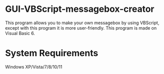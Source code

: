 # GUI-VBScript-messagebox-creator
This program allows you to make your own messagebox by using VBScript, except with this program it is more user-friendly. This program is made on Visual Basic 6.

# System Requirements
Windows XP/Vista/7/8/10/11
